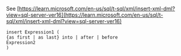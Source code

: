 See [https://learn.microsoft.com/en-us/sql/t-sql/xml/insert-xml-dml?view=sql-server-ver16](https://learn.microsoft.com/en-us/sql/t-sql/xml/insert-xml-dml?view=sql-server-ver16)
```
insert Expression1 (  
{as first | as last} into | after | before  
Expression2  
)
```
